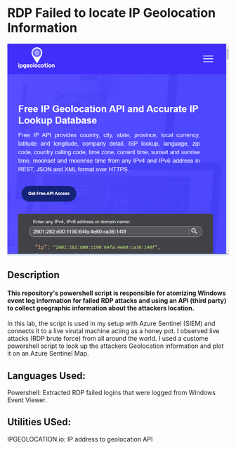 # RDP Failed to locate IP Geolocation Information
![Sentinal_Lab_Image_1](https://github.com/kleeloy/Azure-Sentinal-Lab/blob/main/Diagrams/ipgeolocation.png)

## Description
#### This repository's powershell script is responsible for atomizing Windows event log information for failed RDP attacks and using an API (third party) to collect geographic information about the attackers location.


In this lab, the script is used in my setup with Azure Sentinel (SIEM) and connects it to a live virutal machine acting as a honey pot. I observed live attacks (RDP brute force) from all around the world. I used a custome powershell script to look up the attackers Geolocation information and plot it on an Azure Sentinel Map.

## Languages Used:
Powershell: Extracted RDP failed logins that were logged from Windows Event Viewer.

## Utilities USed:
IPGEOLOCATION.io: IP address to geolocation API
